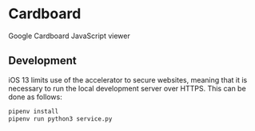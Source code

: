 # Cardboard

Google Cardboard JavaScript viewer

## Development

iOS 13 limits use of the accelerator to secure websites, meaning that it is necessary to run the local development server over HTTPS. This can be done as follows:

```bash
pipenv install
pipenv run python3 service.py
```
